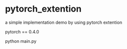 # pytorch_extention

a simple implementation demo by using pytorch extention

pytorch == 0.4.0

python main.py
